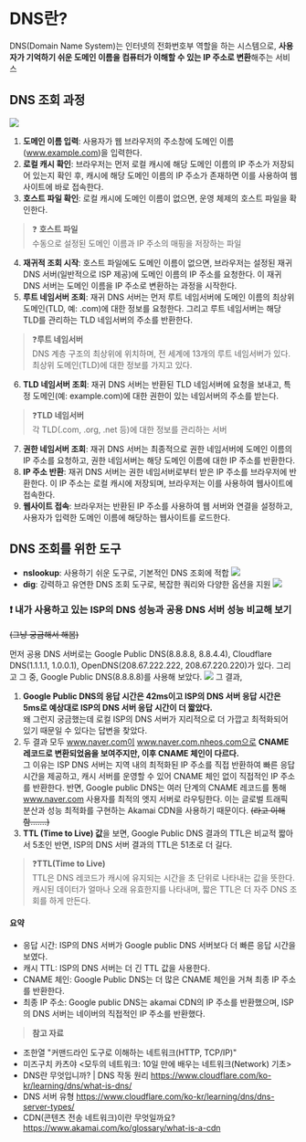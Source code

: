 # DNS란?
DNS(Domain Name System)는 인터넷의 전화번호부 역할을 하는 시스템으로, **사용자가 기억하기 쉬운 도메인 이름을 컴퓨터가 이해할 수 있는 IP 주소로 변환**해주는 서비스

## DNS 조회 과정
![](https://velog.velcdn.com/images/kingminjoo/post/e82290b5-3c2c-4d06-85c2-194274342cf2/image.png)
1. **도메인 이름 입력**: 사용자가 웹 브라우저의 주소창에 도메인 이름(www.example.com)을 입력한다.
2. **로컬 캐시 확인**: 브라우저는 먼저 로컬 캐시에 해당 도메인 이름의 IP 주소가 저장되어 있는지 확인 후, 캐시에 해당 도메인 이름의 IP 주소가 존재하면 이를 사용하여 웹사이트에 바로 접속한다.
3. **호스트 파일 확인**: 로컬 캐시에 도메인 이름이 없으면, 운영 체제의 호스트 파일을 확인한다. 
> ❓ **호스트 파일** <br/>
수동으로 설정된 도메인 이름과 IP 주소의 매핑을 저장하는 파일

4. **재귀적 조회 시작**: 호스트 파일에도 도메인 이름이 없으면, 브라우저는 설정된 재귀 DNS 서버(일반적으로 ISP 제공)에 도메인 이름의 IP 주소를 요청한다. 
이 재귀 DNS 서버는 도메인 이름을 IP 주소로 변환하는 과정을 시작한다.
5. **루트 네임서버 조회**: 재귀 DNS 서버는 먼저 루트 네임서버에 도메인 이름의 최상위 도메인(TLD, 예: .com)에 대한 정보를 요청한다.
그리고 루트 네임서버는 해당 TLD를 관리하는 TLD 네임서버의 주소를 반환한다.
> ❓**루트 네임서버** <br/>
DNS 계층 구조의 최상위에 위치하며, 전 세계에 13개의 루트 네임서버가 있다. <br/>
최상위 도메인(TLD)에 대한 정보를 가지고 있다.

6. **TLD 네임서버 조회**: 재귀 DNS 서버는 반환된 TLD 네임서버에 요청을 보내고, 특정 도메인(예: example.com)에 대한 권한이 있는 네임서버의 주소를 받는다.
>❓**TLD 네임서버** <br/>
각 TLD(.com, .org, .net 등)에 대한 정보를 관리하는 서버
7. **권한 네임서버 조회**: 재귀 DNS 서버는 최종적으로 권한 네임서버에 도메인 이름의 IP 주소를 요청하고, 권한 네임서버는 해당 도메인 이름에 대한 IP 주소를 반환한다.
8. **IP 주소 반환**: 재귀 DNS 서버는 권한 네임서버로부터 받은 IP 주소를 브라우저에 반환한다. 
이 IP 주소는 로컬 캐시에 저장되며, 브라우저는 이를 사용하여 웹사이트에 접속한다.
9. **웹사이트 접속**: 브라우저는 반환된 IP 주소를 사용하여 웹 서버와 연결을 설정하고, 사용자가 입력한 도메인 이름에 해당하는 웹사이트를 로드한다.


## DNS 조회를 위한 도구
-  **nslookup**: 사용하기 쉬운 도구로, 기본적인 DNS 조회에 적합
![](https://velog.velcdn.com/images/kingminjoo/post/317ecb95-b3fa-489b-9f88-9c65d79997a0/image.png)
- **dig**: 강력하고 유연한 DNS 조회 도구로, 복잡한 쿼리와 다양한 옵션을 지원
![](https://velog.velcdn.com/images/kingminjoo/post/11aadc7b-e1e4-4479-ab0d-f549191d939b/image.png)

### ❗ 내가 사용하고 있는 ISP의 DNS 성능과 공용 DNS 서버 성능 비교해 보기 
~~(그냥 궁금해서 해봄)~~ 

먼저 공용 DNS 서버로는 Google Public DNS(8.8.8.8, 8.8.4.4), Cloudflare DNS(1.1.1.1, 1.0.0.1), OpenDNS(208.67.222.222, 208.67.220.220)가 있다.
그리고 그 중, Google Public DNS(8.8.8.8)를 사용해 보았다.
![](https://velog.velcdn.com/images/kingminjoo/post/c228601f-2a28-47f1-a8f8-4069b895fded/image.png)
그 결과, 
1. **Google Public DNS의 응답 시간은 42ms이고 ISP의 DNS 서버 응답 시간은 5ms로 
예상대로 ISP의 DNS 서버 응답 시간이 더 짧았다.** <br/>
왜 그런지 궁금했는데 로컬 ISP의 DNS 서버가 지리적으로 더 가깝고 최적화되어 있기 때문일 수 있다는 답변을 찾았다.
2. 두 결과 모두 www.naver.com이 www.naver.com.nheos.com으로 **CNAME 레코드로 변환되었음을 보여주지만, 이후 CNAME 체인이 다르다.** <br/>
그 이유는 ISP DNS 서버는 지역 내의 최적화된 IP 주소를 직접 반환하여 빠른 응답 시간을 제공하고, 캐시 서버를 운영할 수 있어 CNAME 체인 없이 직접적인 IP 주소를 반환한다.
반면, Google public DNS는 여러 단계의 CNAME 레코드를 통해 www.naver.com 사용자를 최적의 엣지 서버로 라우팅한다. 이는 글로벌 트래픽 분산과 성능 최적화를 구현하는 Akamai CDN을 사용하기 때문이다. ~~(라고 이해함.......)~~
3. **TTL (Time to Live) 값**을 보면, Google Public DNS 결과의 TTL은 비교적 짧아서 5초인 반면, ISP의 DNS 서버 결과의 TTL은 51초로 더 길다. 
> ❓**TTL(Time to Live)** <br/>
TTL은 DNS 레코드가 캐시에 유지되는 시간을 초 단위로 나타내는 값을 뜻한다. <br/>
캐시된 데이터가 얼마나 오래 유효한지를 나타내며, 짧은 TTL은 더 자주 DNS 조회를 하게 만든다.

#### 요약
- 응답 시간: ISP의 DNS 서버가 Google public DNS 서버보다 더 빠른 응답 시간을 보였다.
- 캐시 TTL: ISP의 DNS 서버는 더 긴 TTL 값을 사용한다.
- CNAME 체인: Google Public DNS는 더 많은 CNAME 체인을 거쳐 최종 IP 주소를 반환한다.
- 최종 IP 주소: Google public DNS는 akamai CDN의 IP 주소를 반환했으며, ISP의 DNS 서버는 네이버의 직접적인 IP 주소를 반환했다.

>**참고 자료**
- 조한열 "커맨드라인 도구로 이해하는 네트워크(HTTP, TCP/IP)"
- 미즈구치 카츠야 <모두의 네트워크: 10일 만에 배우는 네트워크(Network) 기초>
- DNS란 무엇입니까? | DNS 작동 원리 
https://www.cloudflare.com/ko-kr/learning/dns/what-is-dns/
- DNS 서버 유형
https://www.cloudflare.com/ko-kr/learning/dns/dns-server-types/
- CDN(콘텐츠 전송 네트워크)이란 무엇일까요?
https://www.akamai.com/ko/glossary/what-is-a-cdn